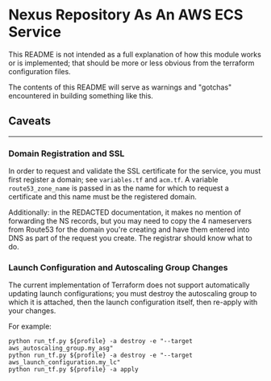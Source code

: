 # Nexus Repository As An AWS ECS Service

This README is not intended as a full explanation of how this module works or
is implemented; that should be more or less obvious from the terraform
configuration files.

The contents of this README will serve as warnings and "gotchas" encountered in building something like this.
## Caveats
---

### Domain Registration and SSL

In order to request and validate the SSL certificate for the service, you must
first register a domain; see `variables.tf` and `acm.tf`. A variable
`route53_zone_name` is passed in as the name for which to request a certificate
and this name must be the registered domain.

Additionally: in the REDACTED documentation, it makes no mention of forwarding the
NS records, but you may need to copy the 4 nameservers from Route53 for the
domain you're creating and have them entered into DNS as part of the request you
create. The registrar should know what to do.

### Launch Configuration and Autoscaling Group Changes

The current implementation of Terraform does not support automatically updating launch configurations; you must destroy the autoscaling group to which it is attached, then the launch configuration itself, then re-apply with your changes.

For example:
```
python run_tf.py ${profile} -a destroy -e "--target aws_autoscaling_group.my_asg"
python run_tf.py ${profile} -a destroy -e "--target aws_launch_configuration.my_lc"
python run_tf.py ${profile} -a apply
```
